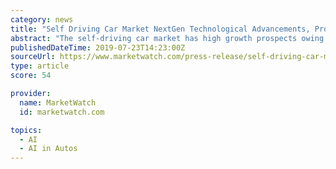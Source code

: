 ```yaml
---
category: news
title: "Self Driving Car Market NextGen Technological Advancements, Professional Survey and Future Industry Trends | 2024"
abstract: "The self-driving car market has high growth prospects owing to increasing demand for autonomous vehicles and technological advancement such as integration of artificial intelligence and machine learning technologies in the self- driving car propelling the ..."
publishedDateTime: 2019-07-23T14:23:00Z
sourceUrl: https://www.marketwatch.com/press-release/self-driving-car-market-nextgen-technological-advancements-professional-survey-and-future-industry-trends-2024-2019-07-23
type: article
score: 54

provider:
  name: MarketWatch
  id: marketwatch.com

topics:
  - AI
  - AI in Autos
---
```

